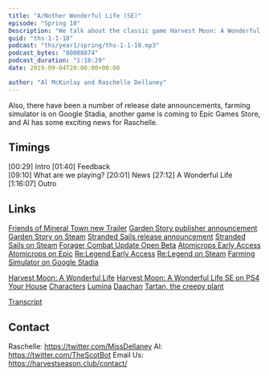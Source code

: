```yaml
---
title: "A/Nother Wonderful Life (SE)"
episode: "Spring 18"
Description: "We talk about the classic game Harvest Moon: A Wonderful Life."
guid: "ths-1-1-18"
podcast: "ths/year1/spring/ths-1-1-18.mp3"
podcast_bytes: "80088874"
podcast_duration: "1:18:29"
date: 2019-09-04T20:00:00+00:00

author: "Al McKinlay and Raschelle Dellaney"
---
```


Also, there have been a number of release date announcements, farming simulator is on Google Stadia, another game is coming to Epic Games Store, and Al has some exciting news for Raschelle.

## Timings

[00:29] Intro
[01:40] Feedback    
[09:10] What are we playing?
[20:01] News
[27:12] A Wonderful Life
[1:16:07] Outro

## Links

[Friends of Mineral Town new Trailer](https://www.youtube.com/watch?v=-MpEnVC0iFk)
[Garden Story publisher announcement](https://twitter.com/gardenstorygame/status/1163858249688473601)
[Garden Story on Steam](https://store.steampowered.com/app/1062140/Garden_Story/)
[Stranded Sails release announcement](https://twitter.com/rokapublish/status/1165926602716266501?s=09)
[Stranded Sails on Steam](https://store.steampowered.com/app/943260/Stranded_Sails__Explorers_of_the_Cursed_Islands/)
[Forager Combat Update Open Beta](https://steamcommunity.com/games/751780/announcements/detail/1601513871230940546)
[Atomicrops Early Access](https://twitter.com/RawFury/status/1166342200482881538)
[Atomicrops on Epic](https://www.epicgames.com/store/en-US/product/atomicrops/home)
[Re:Legend Early Access](https://www.kickstarter.com/projects/1723653856/re-legend-co-op-monster-raising-rpg/posts/2604452)
[Re:Legend on Steam](https://store.steampowered.com/app/823950/ReLegend/)
[Farming Simulator on Google Stadia](https://www.youtube.com/watch?v=GkDCeWJ_jV4)

[Harvest Moon: A Wonderful Life](https://en.wikipedia.org/wiki/Harvest_Moon:_A_Wonderful_Life)
[Harvest Moon: A Wonderful Life SE on PS4](https://store.playstation.com/en-gb/product/EP1014-CUSA06609_00-SLUS211710000001)
[Your House](https://gamefaqs.akamaized.net/screens/5/d/4/gfs_22975_1_5_mid.jpg)
[Characters](https://harvestmoon.fandom.com/wiki/Category:Harvest_Moon:_A_Wonderful_Life_Characters)
[Lumina](https://harvestmoon.fandom.com/wiki/Lumina_(AWL))
[Daachan](https://harvestmoon.fandom.com/wiki/Daachan_(AWL))
[Tartan, the creepy plant](https://harvestmoon.fandom.com/wiki/Tartan_(AWL)?file=Tartan.png)

[Transcript](https://docs.google.com/document/d/13boDvX1NumSLKX8nDl_rqD4lW5eNjsUeESkdu1hI4Fs/edit?usp=sharingx)

## Contact

Raschelle: https://twitter.com/MissDellaney
Al: https://twitter.com/TheScotBot
Email Us: https://harvestseason.club/contact/
